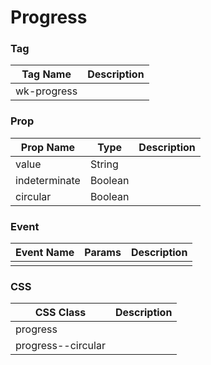 # Progress

### Tag
Tag Name | Description
--- | --- 
wk-progress | 

### Prop
Prop Name | Type | Description
--- | --- | ---
value | String |
indeterminate | Boolean |
circular | Boolean |

### Event
Event Name | Params | Description
--- | --- | ---
 |  | 

### CSS
CSS Class | Description
--- | --- 
progress |
progress--circular |